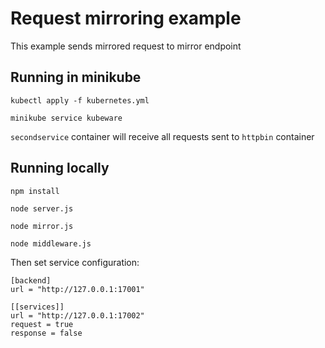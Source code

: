 # Request mirroring example

This example sends mirrored request to mirror endpoint

## Running in minikube

```kubectl apply -f kubernetes.yml```

```minikube service kubeware```

```secondservice``` container will receive all requests sent to ```httpbin``` container

## Running locally

```npm install```

```node server.js```

```node mirror.js```

```node middleware.js```

Then set service configuration:

```
[backend]
url = "http://127.0.0.1:17001"

[[services]]
url = "http://127.0.0.1:17002"
request = true
response = false
```